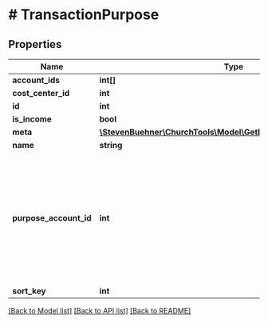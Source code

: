 # # TransactionPurpose

## Properties

Name | Type | Description | Notes
------------ | ------------- | ------------- | -------------
**account_ids** | **int[]** |  | [optional]
**cost_center_id** | **int** |  | [optional]
**id** | **int** |  | [optional]
**is_income** | **bool** |  | [optional]
**meta** | [**\StevenBuehner\ChurchTools\Model\GetBookings200ResponseMeta**](GetBookings200ResponseMeta.md) |  | [optional]
**name** | **string** |  | [optional]
**purpose_account_id** | **int** | This will always be a single account. But it depends on the &#x60;isIncome&#x60; flag if this is the debit or the credit account. | [optional]
**sort_key** | **int** |  | [optional]

[[Back to Model list]](../../README.md#models) [[Back to API list]](../../README.md#endpoints) [[Back to README]](../../README.md)
